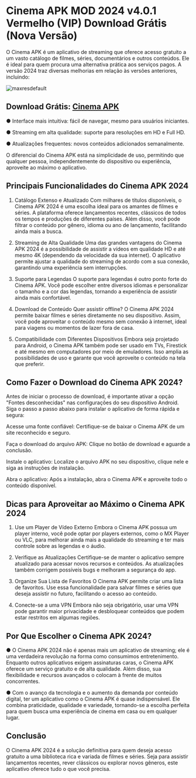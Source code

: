 # Cinema APK MOD 2024 v4.0.1 Vermelho (VIP) Download Grátis (Nova Versão)
O Cinema APK é um aplicativo de streaming que oferece acesso gratuito a um vasto catálogo de filmes, séries, documentários e outros conteúdos. Ele é ideal para quem procura uma alternativa prática aos serviços pagos. A versão 2024 traz diversas melhorias em relação às versões anteriores, incluindo:

![maxresdefault](https://avatars.githubusercontent.com/u/189103475?s=280&v=4)

## Download Grátis: [Cinema APK](https://androidtunado.com.br/cinema-apk/)

● Interface mais intuitiva: fácil de navegar, mesmo para usuários iniciantes.

● Streaming em alta qualidade: suporte para resoluções em HD e Full HD.

● Atualizações frequentes: novos conteúdos adicionados semanalmente.

O diferencial do Cinema APK está na simplicidade de uso, permitindo que qualquer pessoa, independentemente do dispositivo ou experiência, aproveite ao máximo o aplicativo.

## Principais Funcionalidades do Cinema APK 2024
1. Catálogo Extenso e Atualizado
Com milhares de títulos disponíveis, o Cinema APK 2024 é uma escolha ideal para os amantes de filmes e séries. A plataforma oferece lançamentos recentes, clássicos de todos os tempos e produções de diferentes países. Além disso, você pode filtrar o conteúdo por gênero, idioma ou ano de lançamento, facilitando ainda mais a busca.

2. Streaming de Alta Qualidade
Uma das grandes vantagens do Cinema APK 2024 é a possibilidade de assistir a vídeos em qualidade HD e até mesmo 4K (dependendo da velocidade da sua internet). O aplicativo permite ajustar a qualidade do streaming de acordo com a sua conexão, garantindo uma experiência sem interrupções.

3. Suporte para Legendas
O suporte para legendas é outro ponto forte do Cinema APK. Você pode escolher entre diversos idiomas e personalizar o tamanho e a cor das legendas, tornando a experiência de assistir ainda mais confortável.

4. Download de Conteúdo
Quer assistir offline? O Cinema APK 2024 permite baixar filmes e séries diretamente no seu dispositivo. Assim, você pode aproveitar o conteúdo mesmo sem conexão à internet, ideal para viagens ou momentos de lazer fora de casa.

5. Compatibilidade com Diferentes Dispositivos
Embora seja projetado para Android, o Cinema APK também pode ser usado em TVs, Firestick e até mesmo em computadores por meio de emuladores. Isso amplia as possibilidades de uso e garante que você aproveite o conteúdo na tela que preferir.

## Como Fazer o Download do Cinema APK 2024?
Antes de iniciar o processo de download, é importante ativar a opção "Fontes desconhecidas" nas configurações do seu dispositivo Android. Siga o passo a passo abaixo para instalar o aplicativo de forma rápida e segura:

Acesse uma fonte confiável: Certifique-se de baixar o Cinema APK de um site reconhecido e seguro.

Faça o download do arquivo APK: Clique no botão de download e aguarde a conclusão.

Instale o aplicativo: Localize o arquivo APK no seu dispositivo, clique nele e siga as instruções de instalação.

Abra o aplicativo: Após a instalação, abra o Cinema APK e aproveite todo o conteúdo disponível.
## Dicas para Aproveitar ao Máximo o Cinema APK 2024
1. Use um Player de Vídeo Externo
Embora o Cinema APK possua um player interno, você pode optar por players externos, como o MX Player ou VLC, para melhorar ainda mais a qualidade do streaming e ter mais controle sobre as legendas e o áudio.

2. Verifique as Atualizações
Certifique-se de manter o aplicativo sempre atualizado para acessar novos recursos e conteúdos. As atualizações também corrigem possíveis bugs e melhoram a segurança do app.

3. Organize Sua Lista de Favoritos
O Cinema APK permite criar uma lista de favoritos. Use essa funcionalidade para salvar filmes e séries que deseja assistir no futuro, facilitando o acesso ao conteúdo.

4. Conecte-se a uma VPN
Embora não seja obrigatório, usar uma VPN pode garantir maior privacidade e desbloquear conteúdos que podem estar restritos em algumas regiões.

## Por Que Escolher o Cinema APK 2024?
● O Cinema APK 2024 não é apenas mais um aplicativo de streaming; ele é uma verdadeira revolução na forma como consumimos entretenimento. Enquanto outros aplicativos exigem assinaturas caras, o Cinema APK oferece um serviço gratuito e de alta qualidade. Além disso, sua flexibilidade e recursos avançados o colocam à frente de muitos concorrentes.

● Com o avanço da tecnologia e o aumento da demanda por conteúdo digital, ter um aplicativo como o Cinema APK é quase indispensável. Ele combina praticidade, qualidade e variedade, tornando-se a escolha perfeita para quem busca uma experiência de cinema em casa ou em qualquer lugar.

## Conclusão
O Cinema APK 2024 é a solução definitiva para quem deseja acesso gratuito a uma biblioteca rica e variada de filmes e séries. Seja para assistir lançamentos recentes, rever clássicos ou explorar novos gêneros, este aplicativo oferece tudo o que você precisa.
